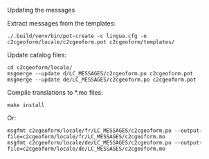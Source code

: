 Updating the messages

Extract messages from the templates:

    ./.build/venv/bin/pot-create -c lingua.cfg -o c2cgeoform/locale/c2cgeoform.pot c2cgeoform/templates/

Update catalog files:

    cd c2cgeoform/locale/
    msgmerge --update d/LC_MESSAGES/c2cgeoform.po c2cgeoform.pot
    msgmerge --update de/LC_MESSAGES/c2cgeoform.po c2cgeoform.pot

Compile translations to *.mo files:

    make install

Or:

    msgfmt c2cgeoform/locale/fr/LC_MESSAGES/c2cgeoform.po --output-file=c2cgeoform/locale/fr/LC_MESSAGES/c2cgeoform.mo
    msgfmt c2cgeoform/locale/de/LC_MESSAGES/c2cgeoform.po --output-file=c2cgeoform/locale/de/LC_MESSAGES/c2cgeoform.mo